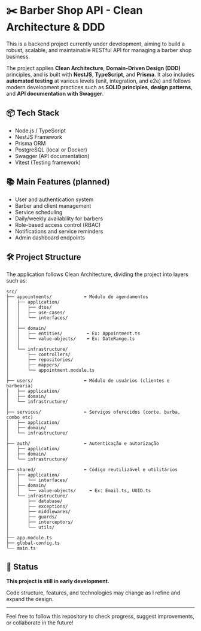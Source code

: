 # ✂️ Barber Shop API - Clean Architecture & DDD

This is a backend project currently under development, aiming to build a robust, scalable, and maintainable RESTful API for managing a barber shop business.

The project applies **Clean Architecture**, **Domain-Driven Design (DDD)** principles, and is built with **NestJS**, **TypeScript**, and **Prisma**. It also includes **automated testing** at various levels (unit, integration, and e2e) and follows modern development practices such as **SOLID principles**, **design patterns**, and **API documentation with Swagger**.

## 📦 Tech Stack

- Node.js / TypeScript
- NestJS Framework
- Prisma ORM
- PostgreSQL (local or Docker)
- Swagger (API documentation)
- Vitest (Testing framework)

## 📚 Main Features (planned)

- User and authentication system
- Barber and client management
- Service scheduling
- Daily/weekly availability for barbers
- Role-based access control (RBAC)
- Notifications and service reminders
- Admin dashboard endpoints

## 🛠️ Project Structure

The application follows Clean Architecture, dividing the project into layers such as:

````
src/
├── appointments/            ⬅ Módulo de agendamentos
│   ├── application/
│   │   ├── dtos/
│   │   ├── use-cases/
│   │   └── interfaces/
│   │
│   ├── domain/
│   │   ├── entities/         ⬅ Ex: Appointment.ts
│   │   └── value-objects/    ⬅ Ex: DateRange.ts
│   │
│   └── infrastructure/
│       ├── controllers/
│       ├── repositories/
│       ├── mappers/
│       └── appointment.module.ts
│
├── users/                   ⬅ Módulo de usuários (clientes e barbearia)
│   ├── application/
│   ├── domain/
│   └── infrastructure/
│
├── services/                ⬅ Serviços oferecidos (corte, barba, combo etc)
│   ├── application/
│   ├── domain/
│   └── infrastructure/
│
├── auth/                    ⬅ Autenticação e autorização
│   ├── application/
│   ├── domain/
│   └── infrastructure/
│
├── shared/                  ⬅ Código reutilizável e utilitários
│   ├── application/
│   │   └── interfaces/
│   ├── domain/
│   │   └── value-objects/     ⬅ Ex: Email.ts, UUID.ts
│   └── infrastructure/
│       ├── database/
│       ├── exceptions/
│       ├── middlewares/
│       ├── guards/
│       ├── interceptors/
│       └── utils/
│
├── app.module.ts
├── global-config.ts
└── main.ts
````


## 🚧 Status

**This project is still in early development.**

Code structure, features, and technologies may change as I refine and expand the design.

---

Feel free to follow this repository to check progress, suggest improvements, or collaborate in the future!


